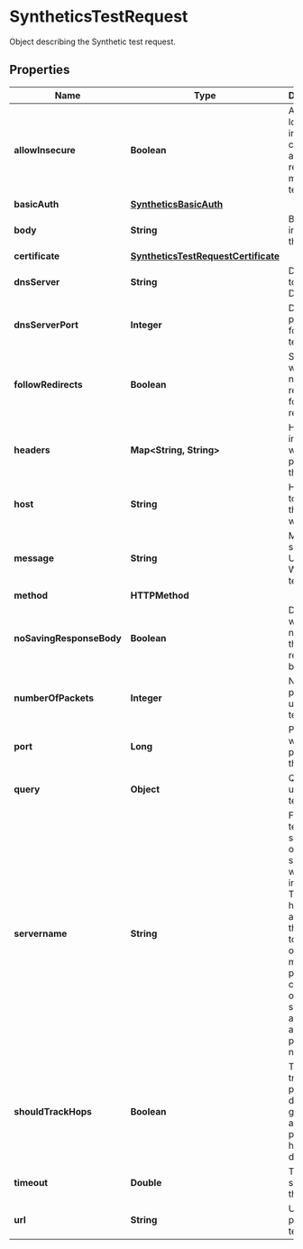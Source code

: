 # SyntheticsTestRequest

Object describing the Synthetic test request.

## Properties

| Name                     | Type                                                                        | Description                                                                                                                                                                                          | Notes      |
| ------------------------ | --------------------------------------------------------------------------- | ---------------------------------------------------------------------------------------------------------------------------------------------------------------------------------------------------- | ---------- |
| **allowInsecure**        | **Boolean**                                                                 | Allows loading insecure content for an HTTP request in a multistep test step.                                                                                                                        | [optional] |
| **basicAuth**            | [**SyntheticsBasicAuth**](SyntheticsBasicAuth.md)                           |                                                                                                                                                                                                      | [optional] |
| **body**                 | **String**                                                                  | Body to include in the test.                                                                                                                                                                         | [optional] |
| **certificate**          | [**SyntheticsTestRequestCertificate**](SyntheticsTestRequestCertificate.md) |                                                                                                                                                                                                      | [optional] |
| **dnsServer**            | **String**                                                                  | DNS server to use for DNS tests.                                                                                                                                                                     | [optional] |
| **dnsServerPort**        | **Integer**                                                                 | DNS server port to use for DNS tests.                                                                                                                                                                | [optional] |
| **followRedirects**      | **Boolean**                                                                 | Specifies whether or not the request follows redirects.                                                                                                                                              | [optional] |
| **headers**              | **Map&lt;String, String&gt;**                                               | Headers to include when performing the test.                                                                                                                                                         | [optional] |
| **host**                 | **String**                                                                  | Host name to perform the test with.                                                                                                                                                                  | [optional] |
| **message**              | **String**                                                                  | Message to send for UDP or WebSocket tests.                                                                                                                                                          | [optional] |
| **method**               | **HTTPMethod**                                                              |                                                                                                                                                                                                      | [optional] |
| **noSavingResponseBody** | **Boolean**                                                                 | Determines whether or not to save the response body.                                                                                                                                                 | [optional] |
| **numberOfPackets**      | **Integer**                                                                 | Number of pings to use per test.                                                                                                                                                                     | [optional] |
| **port**                 | **Long**                                                                    | Port to use when performing the test.                                                                                                                                                                | [optional] |
| **query**                | **Object**                                                                  | Query to use for the test.                                                                                                                                                                           | [optional] |
| **servername**           | **String**                                                                  | For SSL tests, it specifies on which server you want to initiate the TLS handshake, allowing the server to present one of multiple possible certificates on the same IP address and TCP port number. | [optional] |
| **shouldTrackHops**      | **Boolean**                                                                 | Turns on a traceroute probe to discover all gateways along the path to the host destination.                                                                                                         | [optional] |
| **timeout**              | **Double**                                                                  | Timeout in seconds for the test.                                                                                                                                                                     | [optional] |
| **url**                  | **String**                                                                  | URL to perform the test with.                                                                                                                                                                        | [optional] |
